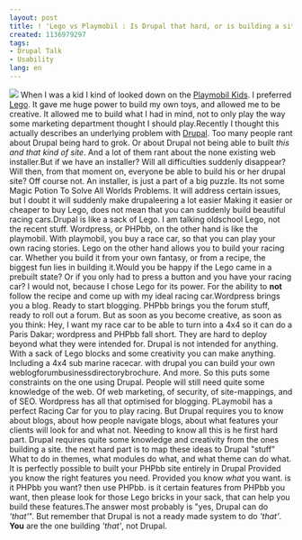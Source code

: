 ```yaml
---
layout: post
title: ! 'Lego vs Playmobil : Is Drupal that hard, or is building a site hard?'
created: 1136979297
tags:
- Drupal Talk
- Usability
lang: en
---
```

![](http://www.webschuur.com/sites/webschuur.com/files/Legobitar.jpg) When I was a kid I kind of looked down on the [Playmobil Kids](http://www.playmobil.com/index.html). I preferred [Lego](http://www.lego.com:80/eng/create/productPage.aspx?family=creator). It gave me huge power to build my own toys, and allowed me to be creative. It allowed me to build what I had in mind, not to only play the way some marketing department thought I should play.Recently I thought this actually describes an underlying problem with [Drupal](http://drupal.org). Too many people rant about Drupal being hard to grok. Or about Drupal not being able to built _this and that kind of site_. And a lot of them rant about the none existing web installer.But if we have an installer? Will all difficulties suddenly disappear? Will then, from that moment on, everyone be able to build his or her drupal site? Off course not. An installer, is just a part of a big puzzle. Its not some Magic Potion To Solve All Worlds Problems. It will address certain issues, but I doubt it will suddenly make drupaleering a lot easier Making it easier or cheaper to buy Lego, does not mean that you can suddenly build beautiful racing cars.Drupal is like a sack of Lego. I am talking oldschool Lego, not the recent stuff. Wordpress, or PHPbb, on the other hand is like the playmobil. With playmobil, you buy a race car, so that you can play your own racing stories. Lego on the other hand allows you to build your racing car. Whether you build it from your own fantasy, or from a recipe, the biggest fun lies in building it.Would you be happy if the Lego came in a prebuilt state? Or if you only had to press a button and you have your racing car? I would not, because I chose Lego for its power. For the ability to **not** follow the recipe and come up with my ideal racing car.<!--break-->Wordpress brings you a blog. Ready to start blogging. PHPbb brings you the forum stuff, ready to roll out a forum. But as soon as you become creative, as soon as you think: Hey, I want my race car to be able to turn into a 4x4 so it can do a Paris Dakar; wordpress and PHPbb fall short. They are hard to deploy beyond what they were intended for. Drupal is not intended for anything. With a sack of Lego blocks and some creativity you can make anything. Including a 4x4 sub marine racecar. with drupal you can build your own weblogforumbusinessdirectorybrochure. And more. So this puts some constraints on the one using Drupal. People will still need quite some knowledge of the web. Of web marketing, of security, of site-mappings, and of SEO. Wordpress has all that optimised for blogging. PLaymobil has a perfect Racing Car for you to play racing. But Drupal requires you to know about blogs, about how people navigate blogs, about what features your clients will look for and what not. Needing to know all this is he first hard part. Drupal requires quite some knowledge and creativity from the ones building a site. the next hard part is to map these ideas to Drupal "stuff" What to do in themes, what modules do what, and what theme can do what. It is perfectly possible to built your PHPbb site entirely in Drupal Provided you know the right features you need. Provided you know *what* you want. is it PHPbb you want? then use PHPbb. is it certain features from PHPbb you want, then please look for those Lego bricks in your sack, that can help you build these features.The answer most probably is "yes, Drupal can do _'that'_". But remember that Drupal is not a ready made system to do _'that'_. **You** are the one building _'that'_, not Drupal.
